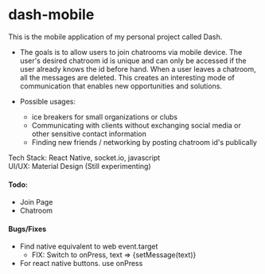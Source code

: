 # dash-mobile
This is the mobile application of my personal project called Dash. 

- The goals is to allow users to join chatrooms via mobile device. The user's desired chatroom id is unique and can only be accessed if the user already knows the id before hand. When a user leaves a chatroom, all the messages are deleted. This creates an interesting mode of communication that enables new opportunities and solutions.

- Possible usages:  
    - ice breakers for small organizations or clubs
    - Communicating with clients without exchanging social media or other sensitive contact information
    - Finding new friends / networking by posting chatroom id's publically

Tech Stack: React Native, socket.io, javascript<br>
UI/UX: Material Design (Still experimenting)

#### Todo:
- Join Page
- Chatroom 


#### Bugs/Fixes
- Find native equivalent to web event.target
    - FIX: Switch to onPress, text => {setMessage(text)}
- For react native buttons. use onPress